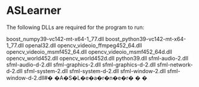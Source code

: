 # ASLearner

The following DLLs are required for the program to run:

boost_numpy39-vc142-mt-x64-1_77.dll
boost_python39-vc142-mt-x64-1_77.dll
openal32.dll
opencv_videoio_ffmpeg452_64.dll
opencv_videoio_msmf452_64.dll
opencv_videoio_msmf452_64d.dll
opencv_world452.dll
opencv_world452d.dll
python39.dll
sfml-audio-2.dll
sfml-audio-d-2.dll
sfml-graphics-2.dll
sfml-graphics-d-2.dll
sfml-network-d-2.dll
sfml-system-2.dll
sfml-system-d-2.dll
sfml-window-2.dll
sfml-window-d-2.dll#� �A�S�L�e�a�r�n�e�r�
�
�
